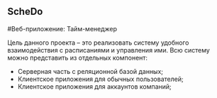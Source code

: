 ## ScheDo

#Веб-приложение: Тайм-менеджер

Цель данного проекта – это реализовать систему удобного взаимодействия с расписаниями и управления ими. Всю систему можно представить из отдельных компонент:
* Серверная часть с реляционной базой данных;
* Клиентское приложения для обычных пользователей;
* Клиентское приложения для аккаунтов компаний;


